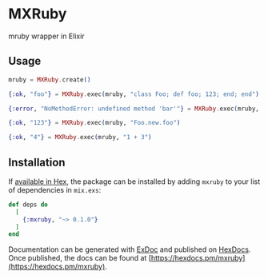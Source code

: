 # MXRuby

mruby wrapper in Elixir

## Usage

```elixir
mruby = MXRuby.create()

{:ok, "foo"} = MXRuby.exec(mruby, "class Foo; def foo; 123; end; end")

{:error, "NoMethodError: undefined method 'bar'"} = MXRuby.exec(mruby, "Foo.new.bar")

{:ok, "123"} = MXRuby.exec(mruby, "Foo.new.foo")

{:ok, "4"} = MXRuby.exec(mruby, "1 + 3")
```

## Installation

If [available in Hex](https://hex.pm/docs/publish), the package can be installed
by adding `mxruby` to your list of dependencies in `mix.exs`:

```elixir
def deps do
  [
    {:mxruby, "~> 0.1.0"}
  ]
end
```

Documentation can be generated with [ExDoc](https://github.com/elixir-lang/ex_doc)
and published on [HexDocs](https://hexdocs.pm). Once published, the docs can
be found at [https://hexdocs.pm/mxruby](https://hexdocs.pm/mxruby).

